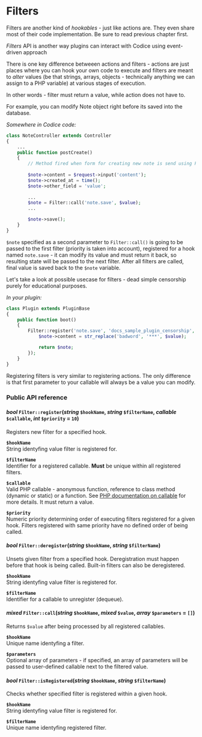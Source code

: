 # Filters

<div class="alert alert-info">
Filters are another kind of <em>hookables</em> - just like actions are. They even
share most of their code implementation. Be sure to read previous chapter first.
</div>

*Filters* API is another way plugins can interact with Codice using event-driven approach

There is one key difference betweeen actions and filters - actions are just places where
you can hook your own code to execute and filters are meant to *alter* values (be that
strings, arrays, objects - technically anything we can assign to a PHP variable) at various
stages of execution.

In other words - filter must return a value, while action does not have to.

For example, you can modify Note object right before its saved into the database.

*Somewhere in Codice code:*
```php
class NoteController extends Controller
{
	...
	public function postCreate()
	{
		// Method fired when form for creating new note is send using POST request
		
		$note->content = $request->input('content');
        $note->created_at = time();
        $note->other_field = 'value';
		
        ...
        $note = Filter::call('note.save', $value);
        ...

		$note->save();
	}
}
```

`$note` specified as a second parameter to `Filter::call()` is going to be passed to the
first filter (priority is taken into account), registered for a hook named `note.save` - it
can modify its value and must return it back, so resulting state will be passed to the next
filter. After all filters are called, final value is saved back to the `$note` variable.

Let's take a look at possible usecase for filters - dead simple censorship purely for
educational purposes.

*In your plugin:*
```php
class Plugin extends PluginBase
{
	public function boot()
	{
		Filter::register('note.save', 'docs_sample_plugin_censorship', function ($note) {
            $note->content = str_replace('badword', '***', $value);

            return $note;
        });
	}
}
```

Registering filters is very similar to registering actions. The only difference is that
first parameter to your callable will always be a value you can modify.

### Public API reference
#### *bool* `Filter::register`(*string* `$hookName`, *string* `$filterName`, *callable* `$callable`, *int* `$priority` = `10`)
Registers new filter for a specified hook.

**`$hookName`**  
String identyfing value filter is registered for.

**`$filterName`**  
Identifier for a registered callable. **Must** be unique within all registered filters.

**`$callable`**  
Valid PHP callable - anonymous function, reference to class method (dynamic or static) or a function.
See [PHP documentation on callable](http://php.net/manual/en/language.types.callable.php) for more details.
It must return a value.

**`$priority`**  
Numeric priority determining order of executing filters registered for a given hook. 
Filters registered with same priority have no defined order of being called.

#### *bool* `Filter::deregister`(*string* `$hookName`, *string* `$filterName`)
Unsets given filter from a specified hook. Deregistration must happen before that
hook is being called. Built-in filters can also be deregistered.

**`$hookName`**  
String identyfing value filter is registered for.

**`$filterName`**  
Identifier for a callable to unregister (dequeue).

#### *mixed* `Filter::call`(*string* `$hookName`, *mixed* `$value`, *array* `$parameters` = `[]`)
Returns `$value` after being processed by all registered callables.

**`$hookName`**  
Unique name identyfing a filter.

**`$parameters`**  
Optional array of parameters - if specified, an array of parameters will be
passed to user-defined callable next to the filtered value.

#### *bool* `Filter::isRegistered`(*string* `$hookName`, *string* `$filterName`)
Checks whether specified filter is registered within a given hook.

**`$hookName`**  
String identyfing value filter is registered for.

**`$filterName`**  
Unique name identyfing registered filter.
